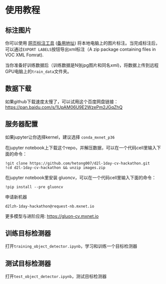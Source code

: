 # 使用教程

## 标注图片
你可以使用 [网页标注工具](https://www.makesense.ai/) ([备用地址](http://34.223.106.104)) 将本地电脑上的图片标注。当完成标注后，可以通过`EXPORT LABELS`按钮导出xml标注（A zip package containing files in VOC XML Fomrat).

当你准备好训练数据后（训练数据是N张jpg图片和同名xml)，将数据上传到远程GPU电脑上的`train_data`文件夹。

## 数据下载

如果github下载速度太慢了，可以试用这个百度网盘链接：https://pan.baidu.com/s/1UpAM06U9E2WzePm2JGqZhQ

## 服务器配置

如果jupyter让你选择kernel，建议选择 `conda_mxnet_p36`

在jupyter notebook上下载这个repo，并解压数据，可以在一个代码cell里输入下面的命令：

```
!git clone https://github.com/hetong007/d2l-1day-cv-hackathon.git
!cd d2l-1day-cv-hackathon && unzip images.zip
```

在jupyter notebook里安装 gluoncv，可以在一个代码cell里输入下面的命令：

```
!pip install --pre gluoncv
```

申请新机器

```
d2lzh-1day-hackathon@request-nb.mxnet.io
```


更多模型与进阶应用: https://gluon-cv.mxnet.io


## 训练目标检测器

打开`training_object_detector.ipynb`，学习和训练一个目标检测器

## 测试目标检测器

打开`test_object_detector.ipynb`，测试目标检测器

